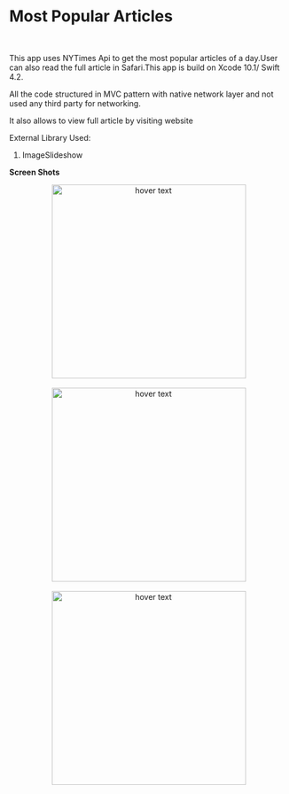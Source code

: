 <h1>Most Popular Articles</h1><br>

This app uses NYTimes Api to get the most popular articles of a day.User can also read the full article in Safari.This app is build on Xcode 10.1/ Swift 4.2. 

All the code structured in MVC pattern with native network layer and not used any third party for networking.

It also allows to view full article by visiting website


External Library Used:

1) ImageSlideshow


<b>Screen Shots</b>

<center>  <img src="https://github.com/fasialkhalid/MostPopularArticles/raw/master/ScreenShots/1.png" width="350" title="hover text">
</center><br>
<center>  <img src="https://github.com/fasialkhalid/MostPopularArticles/raw/master/ScreenShots/2.png" width="350" title="hover text">
</center><br>
<center>  <img src="https://github.com/fasialkhalid/MostPopularArticles/raw/master/ScreenShots/3.png" width="350" title="hover text">
</center>
